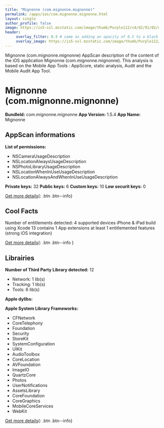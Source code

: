 ```yaml
---
title: "Mignonne (com.mignonne.mignonne)"
permalink: /apps/ios/com.mignonne.mignonne.html
layout: single
author_profile: false
image: https://is5-ssl.mzstatic.com/image/thumb/Purple112/v4/d2/91/02/d29102a4-f5e5-6bc5-614a-64180b6d9477/AppIcon-0-0-1x_U007emarketing-0-0-0-8-0-0-sRGB-0-0-0-GLES2_U002c0-512MB-85-220-0-0.png/512x512bb.jpg
header: 
     overlay_filter: 0.5 # same as adding an opacity of 0.5 to a black background
     overlay_image: https://is5-ssl.mzstatic.com/image/thumb/Purple112/v4/d2/91/02/d29102a4-f5e5-6bc5-614a-64180b6d9477/AppIcon-0-0-1x_U007emarketing-0-0-0-8-0-0-sRGB-0-0-0-GLES2_U002c0-512MB-85-220-0-0.png/512x512bb.jpg
---
```

Mignonne (com.mignonne.mignonne) AppScan description of the content of the iOS application Mignonne (com.mignonne.mignonne). This analysis is based on the Mobile App Tools : AppScore, static analysis, Audit and the Mobile Audit App Tool.

# Mignonne (com.mignonne.mignonne)

**BundleId:** com.mignonne.mignonne
**App Version:** 1.5.4
**App Name:** Mignonne


## AppScan informations 

**List of permissions:** 
- NSCameraUsageDescription
- NSLocationAlwaysUsageDescription
- NSPhotoLibraryUsageDescription
- NSLocationWhenInUseUsageDescription
- NSLocationAlwaysAndWhenInUseUsageDescription
  
  
**Private keys:** 32
**Public keys:** 6
**Custom keys:** 10
**Low securit keys:** 0
  
[Get more details](/pricing.html){: .btn .btn--info}

## Cool Facts

Number of entitlements detected: 4
supported devices iPhone & iPad
build using Xcode 13
contains 1 App extensions
at least 1 entitlemented features (strong iOS integration)
  
[Get more details](/pricing.html){: .btn .btn--info }

## Librairies 
**Number of Third Party Library detected:** 12
- Network: 1 lib(s)
- Tracking: 1 lib(s)
- Tools: 6 lib(s)


**Apple dylibs:**


**Apple System Library Frameworks:**
- CFNetwork
- CoreTelephony
- Foundation
- Security
- StoreKit
- SystemConfiguration
- UIKit
- AudioToolbox
- CoreLocation
- AVFoundation
- ImageIO
- QuartzCore
- Photos
- UserNotifications
- AssetsLibrary
- CoreFoundation
- CoreGraphics
- MobileCoreServices
- WebKit


  
[Get more details](/pricing.html){: .btn .btn--info}

